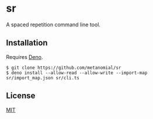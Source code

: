 # sr

A spaced repetition command line tool.

## Installation

Requires [Deno](https://deno.land).

```
$ git clone https://github.com/metanomial/sr
$ deno install --allow-read --allow-write --import-map sr/import_map.json sr/cli.ts
```

## License

[MIT](license.txt)
